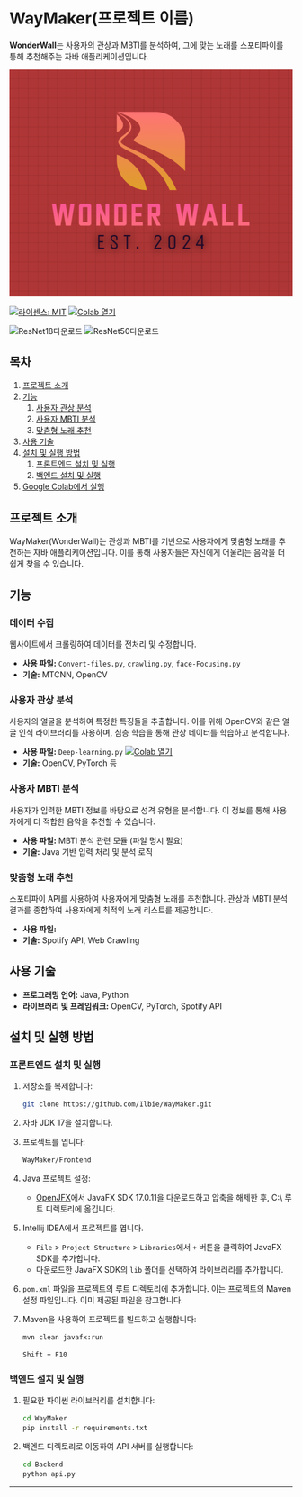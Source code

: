 # WayMaker(프로젝트 이름)

**WonderWall**는 사용자의 관상과 MBTI를 분석하여, 그에 맞는 노래를 스포티파이를 통해 추천해주는 자바 애플리케이션입니다.

![WonderWall](Wonderwall.png)

[![라이센스: MIT](https://img.shields.io/badge/license-MIT-green)](https://github.com/Ilbie/WayMaker/blob/main/LICENSE)
[![Colab 열기](https://colab.research.google.com/assets/colab-badge.svg)](https://colab.research.google.com/github/Ilbie/WayMaker/blob/main/Deep_learning.ipynb)

![ResNet18다운로드](https://huggingface.co/newbie2022/mbti/resolve/main/ResNet18.pth?download=true)
![ResNet50다운로드](https://huggingface.co/newbie2022/mbti/resolve/main/ResNet50.pth?download=true)

## 목차
1. [프로젝트 소개](#프로젝트-소개)
2. [기능](#기능)
    1. [사용자 관상 분석](#사용자-관상-분석)
    2. [사용자 MBTI 분석](#사용자-mbti-분석)
    3. [맞춤형 노래 추천](#맞춤형-노래-추천)
3. [사용 기술](#사용-기술)
4. [설치 및 실행 방법](#설치-및-실행-방법)
    1. [프론트엔드 설치 및 실행](#프론트엔드-설치-및-실행)
    2. [백엔드 설치 및 실행](#백엔드-설치-및-실행)
5. [Google Colab에서 실행](#google-colab에서-실행)

## 프로젝트 소개
WayMaker(WonderWall)는 관상과 MBTI를 기반으로 사용자에게 맞춤형 노래를 추천하는 자바 애플리케이션입니다. 이를 통해 사용자들은 자신에게 어울리는 음악을 더 쉽게 찾을 수 있습니다.

## 기능

### 데이터 수집
웹사이트에서 크롤링하여 데이터를 전처리 및 수정합니다.
- **사용 파일:** `Convert-files.py`, `crawling.py`, `face-Focusing.py`
- **기술:** MTCNN, OpenCV

### 사용자 관상 분석
사용자의 얼굴을 분석하여 특정한 특징들을 추출합니다. 이를 위해 OpenCV와 같은 얼굴 인식 라이브러리를 사용하며, 심층 학습을 통해 관상 데이터를 학습하고 분석합니다.
- **사용 파일:** `Deep-learning.py` [![Colab 열기](https://colab.research.google.com/assets/colab-badge.svg)](https://colab.research.google.com/github/Ilbie/WayMaker/blob/main/Deep_learning.ipynb)
- **기술:** OpenCV, PyTorch 등

### 사용자 MBTI 분석
사용자가 입력한 MBTI 정보를 바탕으로 성격 유형을 분석합니다. 이 정보를 통해 사용자에게 더 적합한 음악을 추천할 수 있습니다.
- **사용 파일:** MBTI 분석 관련 모듈 (파일 명시 필요)
- **기술:** Java 기반 입력 처리 및 분석 로직

### 맞춤형 노래 추천
스포티파이 API를 사용하여 사용자에게 맞춤형 노래를 추천합니다. 관상과 MBTI 분석 결과를 종합하여 사용자에게 최적의 노래 리스트를 제공합니다.
- **사용 파일:** 
- **기술:** Spotify API, Web Crawling

## 사용 기술
- **프로그래밍 언어:** Java, Python
- **라이브러리 및 프레임워크:** OpenCV, PyTorch, Spotify API

## 설치 및 실행 방법

### 프론트엔드 설치 및 실행

1. 저장소를 복제합니다:
    ```sh
    git clone https://github.com/Ilbie/WayMaker.git
    ```

2. 자바 JDK 17을 설치합니다.

3. 프로젝트를 엽니다:
    ```sh
    WayMaker/Frontend
    ```

4. Java 프로젝트 설정:
    - [OpenJFX](https://openjfx.io)에서 JavaFX SDK 17.0.11을 다운로드하고 압축을 해제한 후, C:\ 루트 디렉토리에 옮깁니다.

5. Intellij IDEA에서 프로젝트를 엽니다.
    - `File` > `Project Structure` > `Libraries`에서 `+` 버튼을 클릭하여 JavaFX SDK를 추가합니다.
    - 다운로드한 JavaFX SDK의 `lib` 폴더를 선택하여 라이브러리를 추가합니다.

6. `pom.xml` 파일을 프로젝트의 루트 디렉토리에 추가합니다. 이는 프로젝트의 Maven 설정 파일입니다. 이미 제공된 파일을 참고합니다.

7. Maven을 사용하여 프로젝트를 빌드하고 실행합니다:
    ```sh
    mvn clean javafx:run
    ```
    ```
    Shift + F10
    ```

### 백엔드 설치 및 실행

1. 필요한 파이썬 라이브러리를 설치합니다:
    ```sh
    cd WayMaker
    pip install -r requirements.txt
    ```

2. 백엔드 디렉토리로 이동하여 API 서버를 실행합니다:
    ```sh
    cd Backend
    python api.py
    ```

---

